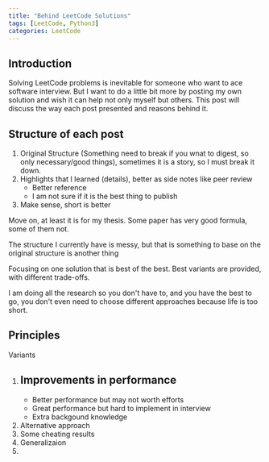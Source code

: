 ```yaml
---
title: "Behind LeetCode Solutions"
tags: [LeetCode, Python3]
categories: LeetCode
---
```


## Introduction

Solving LeetCode problems is inevitable for someone who want to ace software interview. But I want to do a little bit more by posting my own solution and wish it can help not only myself but others. This post will discuss the way each post presented and reasons behind it.   

## Structure of each post

1. Original Structure (Something need to break if you wnat to digest, so only necessary/good things), sometimes it is a story, so I must break it down.
2. Highlights that I learned (details), better as side notes like peer review
   - Better reference
   - I am not sure if it is the best thing to publish 
3. Make sense, short is better

Move on, at least it is for my thesis. Some paper has very good formula, some of them not.

The structure I currently have is messy, but that is something to base on the original structure is another thing

Focusing on one solution that is best of the best. Best variants are provided, with different trade-offs. 

I am doing all the research so you don't have to, and you have the best to go, you don't even need to choose different approaches because life is too short. 

## Principles
 
 

Variants
   1. Improvements in performance
      - 
      - Better performance but may not worth efforts
      - Great performance but hard to implement in interview
      - Extra backgound knowledge 
   2. Alternative approach 
   3. Some cheating results
   4. Generalizaion
   5. 
